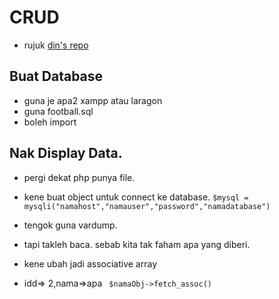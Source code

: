 # CRUD
* rujuk [din's repo](https://github.com/taqinasirr/php_mysql_SELECT_without_preparedstatements)

## Buat Database
* guna je apa2 xampp atau laragon
* guna football.sql
* boleh import

## Nak Display Data.
* pergi dekat php punya file.
* kene buat object untuk connect ke database. 
``` $mysql = mysqli("namahost","namauser","password","namadatabase") ```

* tengok guna vardump.
* tapi takleh baca. sebab kita tak faham apa yang diberi.
* kene ubah jadi associative array
* idd=> 2,nama=>apa
``` $namaObj->fetch_assoc()```
